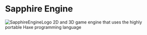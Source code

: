 # Sapphire Engine
![SapphireEngineLogo](https://github.com/user-attachments/assets/1e7be301-9859-4971-a4c3-e4d8c34bed8e)
2D and 3D game engine that uses the highly portable Haxe programming language
